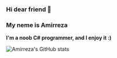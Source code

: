 ### Hi dear friend 👋
### My neme is Amirreza
**I'm a noob C# programmer, and I enjoy it :)**

![Amirreza's GitHub stats](https://github-readme-stats.vercel.app/api?username=amir34a&show_icons=true&theme=gruvbox)



<!--
**AMIR34A/AMIR34A** is a ✨ _special_ ✨ repository because its `README.md` (this file) appears on your GitHub profile.

Here are some ideas to get you started:

- 🔭 I’m currently working on ...
- 🌱 I’m currently learning ...
- 👯 I’m looking to collaborate on ...
- 🤔 I’m looking for help with ...
- 💬 Ask me about ...
- 📫 How to reach me: ...
- 😄 Pronouns: ...
- ⚡ Fun fact: ...
-->
